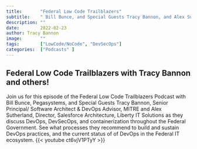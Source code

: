 ```yaml
---
title:       "Federal Low Code Trailblazers"
subtitle:    " Bill Bunce, and Special Guests Tracy Bannon, and Alex Sutherland"
description: ""
date:        2022-02-23
author: Tracy Bannon
image:       ""
tags:        ["LowCode/NoCode", "DevSecOps"]
categories:  ["Podcasts" ]
---
```

## Federal Low Code Trailblazers with Tracy Bannon and others!
Join us for this episode of the Federal Low Code Trailblazers Podcast with Bill Bunce, Pegasystems, and Special Guests Tracy Bannon, Senior Principal/ Software Architect & DevOps Advisor, MITRE and Alex Sutherland, Director, Salesforce Architecture, Liberty IT Solutions as they discuss DevOps, DevSecOps, and containerization throughout the Federal Government. See what processes they recommend to build and sustain DevOps practices, and the current status of of DevOps in the Federal IT ecosystem.
{{< youtube ct6vjV1PTyY >}}
